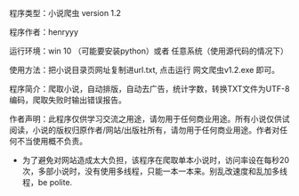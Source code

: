 程序类型：小说爬虫 version 1.2

程序作者：henryyy

运行环境：win 10 （可能要安装python）或者 任意系统（使用源代码的情况下）

使用方法：把小说目录页网址复制进url.txt, 点击运行 网文爬虫v1.2.exe 即可。

程序简介：爬取小说，自动排版，自动去广告，统计字数，转换TXT文件为UTF-8编码，爬取失败时输出错误报告。

作者声明：此程序仅供学习交流之用途，请勿用于任何商业用途。所有小说仅供试阅读，小说的版权归原作者/网站/出版社所有，请勿用于任何商业用途。作者对任何不当使用概不负责。

* 为了避免对网站造成太大负担，该程序在爬取单本小说时，访问率设在每秒20次，多部小说时，没有使用多线程，只能一本一本来。别乱改速度和乱加多线程，be polite.
